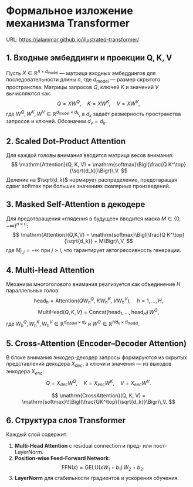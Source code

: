 # Формальное изложение механизма Transformer

URL: https://jalammar.github.io/illustrated-transformer/

## 1. Входные эмбеддинги и проекции Q, K, V

Пусть $X \in \mathbb{R}^{n \times d_{\mathrm{model}}}$ — матрица входных эмбеддингов для последовательности длины $n$, где $d_{\mathrm{model}}$ — размер скрытого пространства. Матрицы запросов $Q$, ключей $K$ и значений $V$ вычисляются как:
$$
Q = X W^Q,\quad
K = X W^K,\quad
V = X W^V,
$$
где $W^Q, W^K, W^V \in \mathbb{R}^{d_{\mathrm{model}} \times d_k}$, а $d_k$ задаёт размерность пространства запросов и ключей. Обозначим $d_v = d_k$.

## 2. Scaled Dot-Product Attention

Для каждой головы внимания вводится матрица весов внимания:
$$
\mathrm{Attention}(Q, K, V) = \mathrm{softmax}\Bigl(\frac{Q K^\top}{\sqrt{d_k}}\Bigr)\,V.
$$
Деление на $\sqrt{d_k}$ нормирует распределение, предотвращая сдвиг softmax при больших значениях скалярных произведений.

## 3. Masked Self-Attention в декодере

Для предотвращения «глядения в будущее» вводится маска $M \in \{0, -\infty\}^{n \times n}$:
$$
\mathrm{Attention}(Q,K,V) = \mathrm{softmax}\Bigl(\frac{Q K^\top}{\sqrt{d_k}} + M\Bigr)\,V,
$$
где $M_{i,j} = -\infty$ при $j > i$, что гарантирует автогрессивность генерации.

## 4. Multi-Head Attention

Механизм многоголового внимания реализуется как объединение $H$ параллельных голов:
$$
\mathrm{head}_h = \mathrm{Attention}(Q W_h^Q,\;K W_h^K,\;V W_h^V),\quad h=1,\dots,H,
$$
$$
\mathrm{MultiHead}(Q,K,V) = \mathrm{Concat}(\mathrm{head}_1,\dots,\mathrm{head}_H)\,W^O,
$$
где $W_h^Q, W_h^K, W_h^V \in \mathbb{R}^{d_{\mathrm{model}} \times d_k}$ и $W^O \in \mathbb{R}^{H d_k \times d_{\mathrm{model}}}$.

## 5. Cross-Attention (Encoder–Decoder Attention)

В блоке внимания энкодер-декодер запросы формируются из скрытых представлений декодера $X_{dec}$, а ключи и значения — из выходов энкодера $X_{enc}$:
$$
Q = X_{dec} W^Q,\quad
K = X_{enc} W^K,\quad
V = X_{enc} W^V.
$$

$$
\mathrm{CrossAttention}(Q, K, V) 
= \mathrm{softmax}\!\Bigl(\frac{QK^\top}{\sqrt{d_k}}\Bigr)\,V.
$$

## 6. Структура слоя Transformer

Каждый слой содержит:
1. **Multi-Head Attention** с residual connection и пред- или пост-LayerNorm.
2. **Position-wise Feed-Forward Network**:
$$
\mathrm{FFN}(x) = \mathrm{GELU}(x W_1 + b_1)\,W_2 + b_2.
$$
3. **LayerNorm** для стабильности градиентов и ускорения обучения.